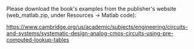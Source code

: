 Please download the book's examples from the publisher's website (web_matlab.zip, under Resources &rarr; Matlab code):  

https://www.cambridge.org/us/academic/subjects/engineering/circuits-and-systems/systematic-design-analog-cmos-circuits-using-pre-computed-lookup-tables
